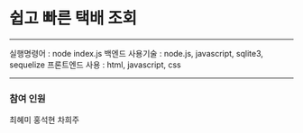 # 쉽고 빠른 택배 조회
----------------
실행명령어 : node index.js
백엔드 사용기술 : node.js, javascript, sqlite3, sequelize
프론트엔드 사용 : html, javascript, css

----------------
<h3>참여 인원</h3>

최혜미
홍석현
차희주
